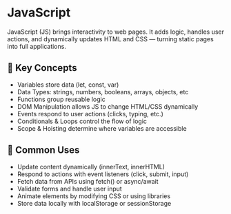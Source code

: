 # JavaScript

JavaScript (JS) brings interactivity to web pages. It adds logic, handles user actions, and dynamically updates HTML and CSS — turning static pages into full applications.

## 🔑 Key Concepts
- Variables store data (let, const, var)
- Data Types: strings, numbers, booleans, arrays, objects, etc
- Functions group reusable logic
- DOM Manipulation allows JS to change HTML/CSS dynamically
- Events respond to user actions (clicks, typing, etc.)
- Conditionals & Loops control the flow of logic
- Scope & Hoisting determine where variables are accessible

## 🚀 Common Uses
- Update content dynamically (innerText, innerHTML)
- Respond to actions with event listeners (click, submit, input)
- Fetch data from APIs using fetch() or async/await
- Validate forms and handle user input
- Animate elements by modifying CSS or using libraries
- Store data locally with localStorage or sessionStorage
